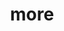 ---
layout: page
title: more
nav: true
nav_order: 7
dropdown: true
children: 
    - title: CV
      permalink: /cv/
    # - title: divider
    # - title: projects
      # permalink: /projects/
    # - title: divider
    - title: repos
      permalink: /repos/   
---